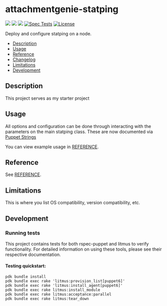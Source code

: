 # attachmentgenie-statping

[![](https://img.shields.io/puppetforge/pdk-version/attachmentgenie/statping.svg?style=popout)](https://forge.puppetlabs.com/attachmentgenie/statping)
[![](https://img.shields.io/puppetforge/v/attachmentgenie/statping.svg?style=popout)](https://forge.puppetlabs.com/attachmentgenie/statping)
[![](https://img.shields.io/puppetforge/dt/attachmentgenie/statping.svg?style=popout)](https://forge.puppetlabs.com/attachmentgenie/statping)
[![Spec Tests](https://github.com/attachmentgenie/attachmentgenie-statping/actions/workflows/spec.yml/badge.svg)](https://github.com/attachmentgenie/attachmentgenie-statping/actions/workflows/spec.yml)
[![License](https://img.shields.io/github/license/attachmentgenie/attachmentgenie-statping?stype=popout)](https://github.com/attachmentgenie/attachmentgenie-statping/blob/master/LICENSE)

Deploy and configure statping on a node.

- [Description](#description)
- [Usage](#usage)
- [Reference](#reference)
- [Changelog](#changelog)
- [Limitations](#limitations)
- [Development](#development)

## Description

This project serves as my starter project

## Usage

All options and configuration can be done through interacting with the parameters
on the main statping class.
These are now documented via [Puppet Strings](https://github.com/puppetlabs/puppet-strings)

You can view example usage in [REFERENCE](REFERENCE.md).

## Reference

See [REFERENCE](REFERENCE.md).

## Limitations

This is where you list OS compatibility, version compatibility, etc.

## Development

### Running tests

This project contains tests for both rspec-puppet and litmus to verify functionality. For detailed information on using these tools, please see their respective documentation.

#### Testing quickstart:

```
pdk bundle install
pdk bundle exec rake 'litmus:provision_list[puppet6]'
pdk bundle exec rake 'litmus:install_agent[puppet6]'
pdk bundle exec rake litmus:install_module
pdk bundle exec rake litmus:acceptance:parallel
pdk bundle exec rake litmus:tear_down
